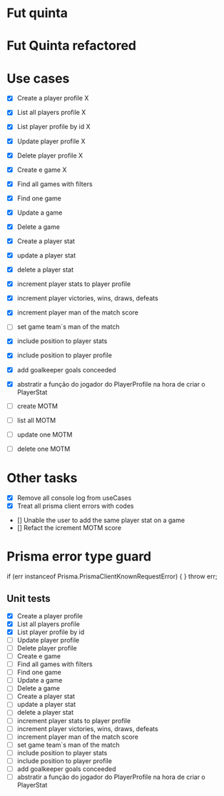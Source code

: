 
# Fut quinta

# Fut Quinta refactored


# Use cases

- [x] Create a player profile X
- [x] List all players profile X
- [x] List player profile by id X
- [x] Update player profile X
- [x] Delete player profile X
- [x] Create e game X
- [x] Find all games with filters
- [x] Find one game
- [x] Update a game
- [x] Delete a game
- [x] Create a player stat
- [x] update a player stat
- [x] delete a player stat
- [x] increment player stats to player profile
- [x] increment player victories, wins, draws, defeats
- [x] increment player man of the match score
- [ ] set game team`s man of the match
- [x] include position to player stats
- [x] include position to player profile
- [x] add goalkeeper goals conceeded
- [x] abstratir a função do jogador do PlayerProfile na hora de criar o PlayerStat
- [ ] create MOTM
- [ ] list all MOTM
- [ ] update one MOTM
- [ ] delete one MOTM



# Other tasks

- [x] Remove all console log from useCases
- [x] Treat all prisma client errors with codes
- [] Unable the user to add the same player stat on a game
- [] Refact the icrement MOTM score





# Prisma error type guard
if (err instanceof Prisma.PrismaClientKnownRequestError) {
      }
      throw err;


## Unit tests

- [x] Create a player profile 
- [x] List all players profile 
- [x] List player profile by id 
- [ ] Update player profile 
- [ ] Delete player profile 
- [ ] Create e game 
- [ ] Find all games with filters
- [ ] Find one game
- [ ] Update a game
- [ ] Delete a game
- [ ] Create a player stat
- [ ] update a player stat
- [ ] delete a player stat
- [ ] increment player stats to player profile
- [ ] increment player victories, wins, draws, defeats
- [ ] increment player man of the match score
- [ ] set game team`s man of the match
- [ ] include position to player stats
- [ ] include position to player profile
- [ ] add goalkeeper goals conceeded
- [ ] abstratir a função do jogador do PlayerProfile na hora de criar o PlayerStat